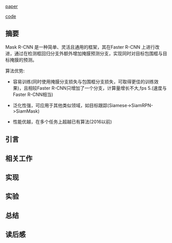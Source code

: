 [paper](https://arxiv.org/pdf/1703.06870.pdf)

[code](https://github.com/facebookresearch/Detectron)

## 摘要

Mask R-CNN 是一种简单、灵活且通用的框架，其在Faster R-CNN 上进行改进，通过在检测框回归分支外额外增加掩膜预测分支，实现同时对目标包围框与目标掩膜的预测。

算法优势:

* 容易训练(同时使用掩膜分支损失与包围框分支损失，可取得更佳的训练效果)，且相较Faster R-CNN只增加了一个分支，计算量增长不大,fps 5.(速度与Faster R-CNN相当)

* 泛化性强，可应用于其他类似领域，如目标跟踪(Siamese->SiamRPN->SiamMask)

* 性能优越，在多个任务上超越已有算法(2016以前)

## 引言



## 相关工作


## 实现


## 实验


## 总结


## 读后感